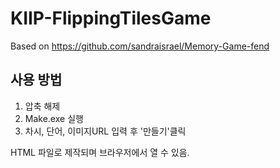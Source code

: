 # KIIP-FlippingTilesGame
Based on https://github.com/sandraisrael/Memory-Game-fend


## 사용 방법
1. 압축 해제
2. Make.exe 실행
3. 차시, 단어, 이미지URL 입력 후 '만들기'클릭

HTML 파일로 제작되며 브라우저에서 열 수 있음.
